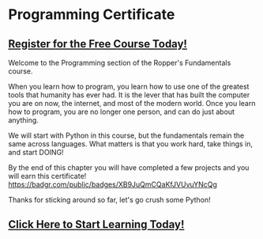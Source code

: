# Programming Certificate
##  [Register for the Free Course Today!](https://roppers.thinkific.com/courses/computing-fundamentals)
Welcome to the Programming section of the Ropper's Fundamentals course.

When you learn how to program, you learn how to use one of the greatest tools that humanity has ever had. It is the lever that has built the computer you are on now, the internet, and most of the modern world. Once you learn how to program, you are no longer one person, and can do just about anything. 

We will start with Python in this course, but the fundamentals remain the same across languages. What matters is that you work hard, take things in, and start DOING!

By the end of this chapter you will have completed a few projects and you will earn this certificate! <https://badgr.com/public/badges/XB9JuQmCQaKfJVUvuYNcQg>

Thanks for sticking around so far, let's go crush some Python!
##  [Click Here to Start Learning Today!](https://roppers.thinkific.com/courses/computing-fundamentals)
